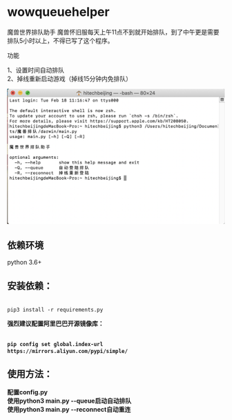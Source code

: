 # wowqueuehelper
魔兽世界排队助手
魔兽怀旧服每天上午11点不到就开始排队，到了中午更是需要排队5小时以上，不得已写了这个程序。
<p>功能</p>
1、设置时间自动排队<br/>
2、掉线重新启动游戏（掉线15分钟内免排队）<br/>

![screenshot](https://github.com/hitechbeijing/wowqueuehelper/raw/master/cmd.png?raw=true)

## 依赖环境
python 3.6+
## 安装依赖：

```shell

pip3 install -r requirements.py

```

<p><b>强烈建议配置阿里巴巴开源镜像库：<b></p>
  
```shell
  
pip config set global.index-url https://mirrors.aliyun.com/pypi/simple/

```
## 使用方法：<br/>
配置config.py<br/>
使用python3 main.py --queue启动自动排队<br/>
使用python3 main.py --reconnect自动重连<br/>

